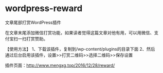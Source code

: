 # wordpress-reward
文章尾部打赏WordPress插件

在文章末尾添加微信打赏功能，如果读者觉得这篇文章对他有用，可以用微信、支付宝扫一扫打赏赞助。

【使用方法】
1、下载该插件，复制到/wp-content/plugins的目录下面
2、然后通过后台启用该插件，设置>>打赏二维码>>选择二维码>>保存设置

插件页面：http://www.mengxg.top/2016/12/28/reward/